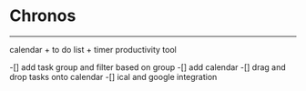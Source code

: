 # Chronos 
---------
calendar + to do list + timer 
productivity tool


-[] add task group and filter based on group
-[] add calendar
-[] drag and drop tasks onto calendar
-[] ical and google integration
